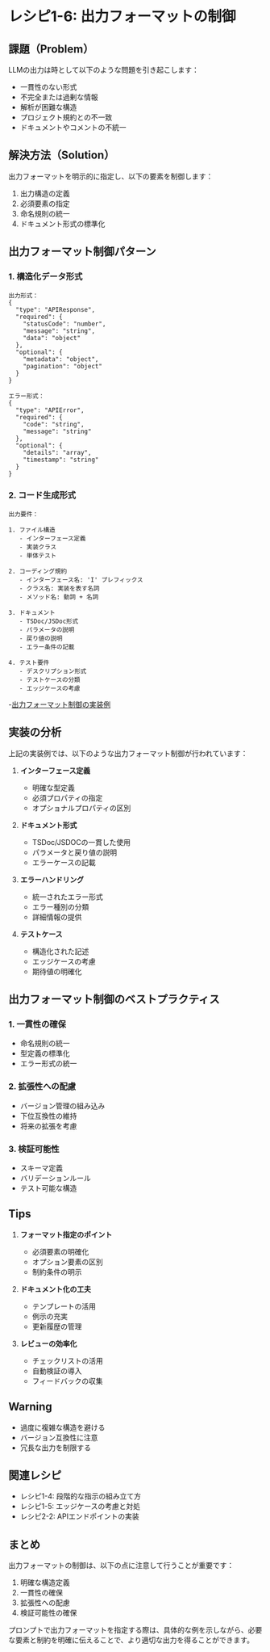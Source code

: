 # レシピ1-6: 出力フォーマットの制御

## 課題（Problem）
LLMの出力は時として以下のような問題を引き起こします：

- 一貫性のない形式
- 不完全または過剰な情報
- 解析が困難な構造
- プロジェクト規約との不一致
- ドキュメントやコメントの不統一

## 解決方法（Solution）
出力フォーマットを明示的に指定し、以下の要素を制御します：

1. 出力構造の定義
2. 必須要素の指定
3. 命名規則の統一
4. ドキュメント形式の標準化

## 出力フォーマット制御パターン

### 1. 構造化データ形式
```
出力形式：
{
  "type": "APIResponse",
  "required": {
    "statusCode": "number",
    "message": "string",
    "data": "object"
  },
  "optional": {
    "metadata": "object",
    "pagination": "object"
  }
}

エラー形式：
{
  "type": "APIError",
  "required": {
    "code": "string",
    "message": "string"
  },
  "optional": {
    "details": "array",
    "timestamp": "string"
  }
}
```

### 2. コード生成形式
```
出力要件：

1. ファイル構造
   - インターフェース定義
   - 実装クラス
   - 単体テスト

2. コーディング規約
   - インターフェース名: 'I' プレフィックス
   - クラス名: 実装を表す名詞
   - メソッド名: 動詞 + 名詞

3. ドキュメント
   - TSDoc/JSDoc形式
   - パラメータの説明
   - 戻り値の説明
   - エラー条件の記載

4. テスト要件
   - デスクリプション形式
   - テストケースの分類
   - エッジケースの考慮
```
 -[出力フォーマット制御の実装例](https://github.com/t2k2pp/LLMPromptCookBook/blob/main/chapter%201/recipe%201-6/recipe1-6-example.ts)

## 実装の分析

上記の実装例では、以下のような出力フォーマット制御が行われています：

1. **インターフェース定義**
   - 明確な型定義
   - 必須プロパティの指定
   - オプショナルプロパティの区別

2. **ドキュメント形式**
   - TSDoc/JSDOCの一貫した使用
   - パラメータと戻り値の説明
   - エラーケースの記載

3. **エラーハンドリング**
   - 統一されたエラー形式
   - エラー種別の分類
   - 詳細情報の提供

4. **テストケース**
   - 構造化された記述
   - エッジケースの考慮
   - 期待値の明確化

## 出力フォーマット制御のベストプラクティス

### 1. 一貫性の確保
- 命名規則の統一
- 型定義の標準化
- エラー形式の統一

### 2. 拡張性への配慮
- バージョン管理の組み込み
- 下位互換性の維持
- 将来の拡張を考慮

### 3. 検証可能性
- スキーマ定義
- バリデーションルール
- テスト可能な構造

## Tips

1. **フォーマット指定のポイント**
   - 必須要素の明確化
   - オプション要素の区別
   - 制約条件の明示

2. **ドキュメント化の工夫**
   - テンプレートの活用
   - 例示の充実
   - 更新履歴の管理

3. **レビューの効率化**
   - チェックリストの活用
   - 自動検証の導入
   - フィードバックの収集

## Warning

- 過度に複雑な構造を避ける
- バージョン互換性に注意
- 冗長な出力を制限する

## 関連レシピ
- レシピ1-4: 段階的な指示の組み立て方
- レシピ1-5: エッジケースの考慮と対処
- レシピ2-2: APIエンドポイントの実装

## まとめ

出力フォーマットの制御は、以下の点に注意して行うことが重要です：

1. 明確な構造定義
2. 一貫性の確保
3. 拡張性への配慮
4. 検証可能性の確保

プロンプトで出力フォーマットを指定する際は、具体的な例を示しながら、必要な要素と制約を明確に伝えることで、より適切な出力を得ることができます。








